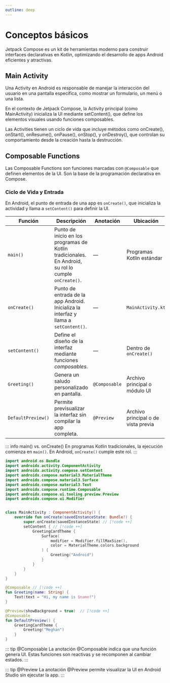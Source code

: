 ```yaml
---
outline: deep
---
```


# Conceptos básicos

Jetpack Compose es un kit de herramientas moderno para construir interfaces declarativas en Kotlin, optimizando el desarrollo de apps Android eficientes y atractivas.


## Main Activity

Una Activity en Android es responsable de manejar la interacción del usuario en una pantalla específica, como mostrar un formulario, un menú o una lista.

En el contexto de Jetpack Compose, la Activity principal (como MainActivity) inicializa la UI mediante setContent(), que define los elementos visuales usando funciones composables.

Las Activities tienen un ciclo de vida que incluye métodos como onCreate(), onStart(), onResume(), onPause(), onStop(), y onDestroy(), que controlan su comportamiento desde la creación hasta la destrucción.



## Composable Functions

Las Composable Functions son funciones marcadas con `@Composable` que definen elementos de la UI. Son la base de la programación declarativa en Compose.



### Ciclo de Vida y Entrada

En Android, el punto de entrada de una app es `onCreate()`, que inicializa la actividad y llama a `setContent()` para definir la UI.



| **Función**     | **Descripción**    | **Anotación** | **Ubicación**    |
| --------------- | ------------------ | ------------- | ---------------- |
| `main()`     | Punto de inicio en los programas de Kotlin tradicionales. En Android, su rol lo cumple `onCreate()`.| — | Programas Kotlin estándar   |
| `onCreate()`   | Punto de entrada de la app Android. Inicializa la interfaz y llama a `setContent()`.| —   | `MainActivity.kt` |
| `setContent()` | Define el diseño de la interfaz mediante funciones *composables*.   | —   | Dentro de `onCreate()` |
| `Greeting()` | Genera un saludo personalizado en pantalla. | `@Composable` | Archivo principal o módulo UI  |
| `DefaultPreview()` | Permite previsualizar la interfaz sin compilar la app completa. | `@Preview`  | Archivo principal o de vista previa |



::: info main() vs. onCreate()
En programas Kotlin tradicionales, la ejecución comienza en `main()`. En Android, `onCreate()` cumple este rol.
:::

``` kotlin
import android.os.Bundle
import androidx.activity.ComponentActivity
import androidx.activity.compose.setContent
import androidx.compose.material3.MaterialTheme
import androidx.compose.material3.Surface
import androidx.compose.material3.Text
import androidx.compose.runtime.Composable
import androidx.compose.ui.tooling.preview.Preview
import androidx.compose.ui.Modifier


class MainActivity : ComponentActivity() {
    override fun onCreate(savedInstanceState: Bundle?) {
        super.onCreate(savedInstanceState) // [!code ++]
        setContent { // [!code ++]
            GreetingCardTheme {
                Surface(
                    modifier = Modifier.fillMaxSize(),
                    color = MaterialTheme.colors.background
                ) {
                    Greeting("Android")
                }
            }
        }
    }
}

@Composable // [!code ++]
fun Greeting(name: String) {
    Text(text = "Hi, my name is $name!")
}

@Preview(showBackground = true)  // [!code ++]
@Composable
fun DefaultPreview() {
    GreetingCardTheme {
        Greeting("Meghan")
    }
}
```

::: tip @Composable
La anotación @Composable indica que una función genera UI. Estas funciones son reactivas y se recomponen al cambiar estados.
:::

::: tip @Preview
La anotación @Preview permite visualizar la UI en Android Studio sin ejecutar la app.
:::
